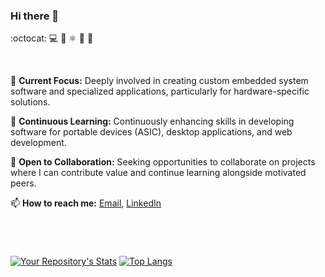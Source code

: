 ### Hi there 👋
:octocat: :computer: :rocket: ⚛️ :microscope: :telescope: 

<br/>

<!--
**Abhijeetbyte/Abhijeetbyte** is a ✨ _special_ ✨ repository because its `README.md` (this file) appears on your GitHub profile.
-->

🔭 **Current Focus:** Deeply involved in creating custom embedded system software and specialized applications, particularly for hardware-specific solutions.

🌱 **Continuous Learning:** Continuously enhancing skills in developing software for portable devices (ASIC), desktop applications, and web development.

🤝 **Open to Collaboration:** Seeking opportunities to collaborate on projects where I can contribute value and continue learning alongside motivated peers.

📫 **How to reach me:** [Email](mailto:Abhijeetkr.sci@gmail.com), [LinkedIn](https://www.linkedin.com/in/abhijeetkumar-in/)

<br/>



#
[![Your Repository's Stats](https://github-readme-stats-git-masterrstaa-rickstaa.vercel.app/api?username=Abhijeetbyte&show_icons=true&hide=stars&layout=compact&count_private=true&hide_border=true&hide_rank=true)](https://github.com/Abhijeetbyte/) [![Top Langs](https://github-readme-stats-git-masterrstaa-rickstaa.vercel.app/api/top-langs/?username=Abhijeetbyte&layout=compact&hide_border=true&langs_count=10)](https://github.com/Abhijeetbyte/)

<!-- https://github.com/anuraghazra/github-readme-stats.git -->


  
 
